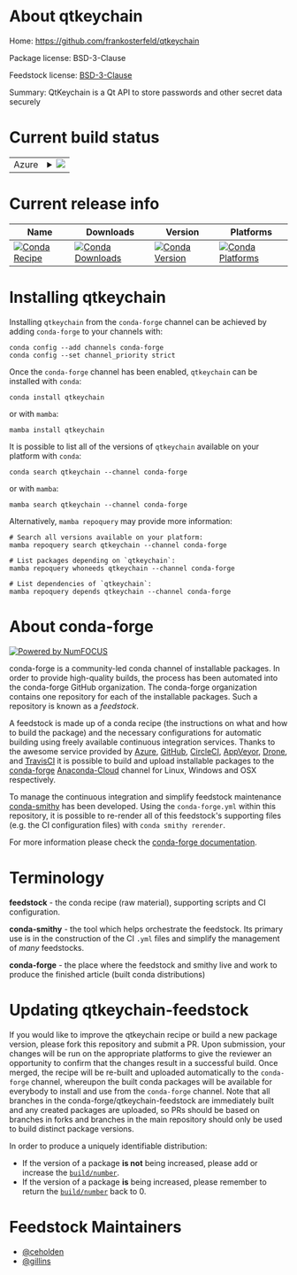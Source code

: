 About qtkeychain
================

Home: https://github.com/frankosterfeld/qtkeychain

Package license: BSD-3-Clause

Feedstock license: [BSD-3-Clause](https://github.com/conda-forge/qtkeychain-feedstock/blob/main/LICENSE.txt)

Summary: QtKeychain is a Qt API to store passwords and other secret data securely

Current build status
====================


<table>
    
  <tr>
    <td>Azure</td>
    <td>
      <details>
        <summary>
          <a href="https://dev.azure.com/conda-forge/feedstock-builds/_build/latest?definitionId=946&branchName=main">
            <img src="https://dev.azure.com/conda-forge/feedstock-builds/_apis/build/status/qtkeychain-feedstock?branchName=main">
          </a>
        </summary>
        <table>
          <thead><tr><th>Variant</th><th>Status</th></tr></thead>
          <tbody><tr>
              <td>linux_64</td>
              <td>
                <a href="https://dev.azure.com/conda-forge/feedstock-builds/_build/latest?definitionId=946&branchName=main">
                  <img src="https://dev.azure.com/conda-forge/feedstock-builds/_apis/build/status/qtkeychain-feedstock?branchName=main&jobName=linux&configuration=linux_64_" alt="variant">
                </a>
              </td>
            </tr><tr>
              <td>osx_64</td>
              <td>
                <a href="https://dev.azure.com/conda-forge/feedstock-builds/_build/latest?definitionId=946&branchName=main">
                  <img src="https://dev.azure.com/conda-forge/feedstock-builds/_apis/build/status/qtkeychain-feedstock?branchName=main&jobName=osx&configuration=osx_64_" alt="variant">
                </a>
              </td>
            </tr><tr>
              <td>win_64</td>
              <td>
                <a href="https://dev.azure.com/conda-forge/feedstock-builds/_build/latest?definitionId=946&branchName=main">
                  <img src="https://dev.azure.com/conda-forge/feedstock-builds/_apis/build/status/qtkeychain-feedstock?branchName=main&jobName=win&configuration=win_64_" alt="variant">
                </a>
              </td>
            </tr>
          </tbody>
        </table>
      </details>
    </td>
  </tr>
</table>

Current release info
====================

| Name | Downloads | Version | Platforms |
| --- | --- | --- | --- |
| [![Conda Recipe](https://img.shields.io/badge/recipe-qtkeychain-green.svg)](https://anaconda.org/conda-forge/qtkeychain) | [![Conda Downloads](https://img.shields.io/conda/dn/conda-forge/qtkeychain.svg)](https://anaconda.org/conda-forge/qtkeychain) | [![Conda Version](https://img.shields.io/conda/vn/conda-forge/qtkeychain.svg)](https://anaconda.org/conda-forge/qtkeychain) | [![Conda Platforms](https://img.shields.io/conda/pn/conda-forge/qtkeychain.svg)](https://anaconda.org/conda-forge/qtkeychain) |

Installing qtkeychain
=====================

Installing `qtkeychain` from the `conda-forge` channel can be achieved by adding `conda-forge` to your channels with:

```
conda config --add channels conda-forge
conda config --set channel_priority strict
```

Once the `conda-forge` channel has been enabled, `qtkeychain` can be installed with `conda`:

```
conda install qtkeychain
```

or with `mamba`:

```
mamba install qtkeychain
```

It is possible to list all of the versions of `qtkeychain` available on your platform with `conda`:

```
conda search qtkeychain --channel conda-forge
```

or with `mamba`:

```
mamba search qtkeychain --channel conda-forge
```

Alternatively, `mamba repoquery` may provide more information:

```
# Search all versions available on your platform:
mamba repoquery search qtkeychain --channel conda-forge

# List packages depending on `qtkeychain`:
mamba repoquery whoneeds qtkeychain --channel conda-forge

# List dependencies of `qtkeychain`:
mamba repoquery depends qtkeychain --channel conda-forge
```


About conda-forge
=================

[![Powered by
NumFOCUS](https://img.shields.io/badge/powered%20by-NumFOCUS-orange.svg?style=flat&colorA=E1523D&colorB=007D8A)](https://numfocus.org)

conda-forge is a community-led conda channel of installable packages.
In order to provide high-quality builds, the process has been automated into the
conda-forge GitHub organization. The conda-forge organization contains one repository
for each of the installable packages. Such a repository is known as a *feedstock*.

A feedstock is made up of a conda recipe (the instructions on what and how to build
the package) and the necessary configurations for automatic building using freely
available continuous integration services. Thanks to the awesome service provided by
[Azure](https://azure.microsoft.com/en-us/services/devops/), [GitHub](https://github.com/),
[CircleCI](https://circleci.com/), [AppVeyor](https://www.appveyor.com/),
[Drone](https://cloud.drone.io/welcome), and [TravisCI](https://travis-ci.com/)
it is possible to build and upload installable packages to the
[conda-forge](https://anaconda.org/conda-forge) [Anaconda-Cloud](https://anaconda.org/)
channel for Linux, Windows and OSX respectively.

To manage the continuous integration and simplify feedstock maintenance
[conda-smithy](https://github.com/conda-forge/conda-smithy) has been developed.
Using the ``conda-forge.yml`` within this repository, it is possible to re-render all of
this feedstock's supporting files (e.g. the CI configuration files) with ``conda smithy rerender``.

For more information please check the [conda-forge documentation](https://conda-forge.org/docs/).

Terminology
===========

**feedstock** - the conda recipe (raw material), supporting scripts and CI configuration.

**conda-smithy** - the tool which helps orchestrate the feedstock.
                   Its primary use is in the construction of the CI ``.yml`` files
                   and simplify the management of *many* feedstocks.

**conda-forge** - the place where the feedstock and smithy live and work to
                  produce the finished article (built conda distributions)


Updating qtkeychain-feedstock
=============================

If you would like to improve the qtkeychain recipe or build a new
package version, please fork this repository and submit a PR. Upon submission,
your changes will be run on the appropriate platforms to give the reviewer an
opportunity to confirm that the changes result in a successful build. Once
merged, the recipe will be re-built and uploaded automatically to the
`conda-forge` channel, whereupon the built conda packages will be available for
everybody to install and use from the `conda-forge` channel.
Note that all branches in the conda-forge/qtkeychain-feedstock are
immediately built and any created packages are uploaded, so PRs should be based
on branches in forks and branches in the main repository should only be used to
build distinct package versions.

In order to produce a uniquely identifiable distribution:
 * If the version of a package **is not** being increased, please add or increase
   the [``build/number``](https://docs.conda.io/projects/conda-build/en/latest/resources/define-metadata.html#build-number-and-string).
 * If the version of a package **is** being increased, please remember to return
   the [``build/number``](https://docs.conda.io/projects/conda-build/en/latest/resources/define-metadata.html#build-number-and-string)
   back to 0.

Feedstock Maintainers
=====================

* [@ceholden](https://github.com/ceholden/)
* [@gillins](https://github.com/gillins/)

